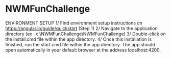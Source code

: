 # NWMFunChallenge

ENVIRONMENT SETUP
1/ Find environment setup instructions on https://angular.io/guide/quickstart (Step 1)
2/ Navigate to the application directory (ex : c:\NWMFunChallenge\NWMFunChallenge)
3/ Double-click on the install.cmd file within the app directory.
4/ Once this installation is finished, run the start.cmd file within the app directory.
The app should open automatically in your default browser at the address localhost:4200.







